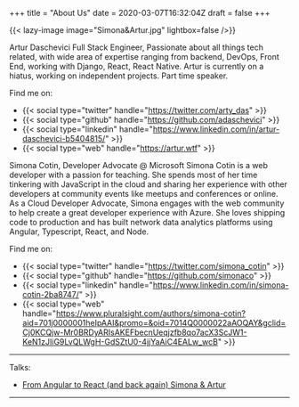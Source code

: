+++
title = "About Us"
date = 2020-03-07T16:32:04Z
draft = false
+++

{{< lazy-image image="Simona&Artur.jpg" lightbox=false />}}

Artur Daschevici Full Stack Engineer, Passionate about all things tech related, with wide area of expertise ranging from backend, DevOps, Front End, working with Django, React, React Native.
Artur is currently on a hiatus, working on independent projects. Part time speaker.

Find me on:

- {{< social type="twitter" handle="https://twitter.com/arty_das" >}}
- {{< social type="github" handle="https://github.com/adaschevici" >}}
- {{< social type="linkedin" handle="https://www.linkedin.com/in/artur-daschevici-b5404815/" >}}
- {{< social type="web" handle="https://artur.wtf" >}}

Simona Cotin, Developer Advocate @ Microsoft
Simona Cotin is a web developer with a passion for teaching. She spends most of her time tinkering with JavaScript in the cloud and sharing her experience with other developers at community events like meetups and conferences or online. As a Cloud Developer Advocate, Simona engages with the web community to help create a great developer experience with Azure. She loves shipping code to production and has built network data analytics platforms using Angular, Typescript, React, and Node.

Find me on:

- {{< social type="twitter" handle="https://twitter.com/simona_cotin" >}}
- {{< social type="github" handle="https://github.com/simonaco" >}}
- {{< social type="linkedin" handle="https://www.linkedin.com/in/simona-cotin-2ba8747/" >}}
- {{< social type="web" handle="https://www.pluralsight.com/authors/simona-cotin?aid=701j0000001heIpAAI&promo=&oid=7014Q0000022aAOQAY&gclid=Cj0KCQjw-Mr0BRDyARIsAKEFbecnUeqjzfb8qo7acX3ScJW1-KeN1zJIiG9LvQLWgH-GdSZtU0-4jjYaAiC4EALw_wcB" >}}

---

Talks:
- [From Angular to React (and back again) Simona & Artur](https://www.youtube.com/watch?v=0n0qFcnLLnQ)

---
